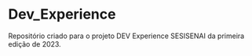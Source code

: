 # Dev_Experience
Repositório criado para o projeto DEV Experience SESISENAI da primeira edição de 2023.
